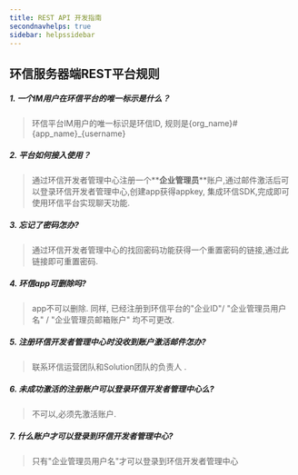 ```yaml
---
title: REST API 开发指南
secondnavhelps: true
sidebar: helpssidebar
---
```


## 环信服务器端REST平台规则


##### 1. 一个IM用户在环信平台的唯一标示是什么？
>   环信平台IM用户的唯一标识是环信ID, 规则是{org_name}#{app_name}_{username}

##### 2.  平台如何接入使用？
> 通过环信开发者管理中心注册一个**__企业管理员__**账户,通过邮件激活后可以登录环信开发者管理中心,创建app获得appkey, 集成环信SDK,完成即可使用环信平台实现聊天功能.

##### 3. 忘记了密码怎办? 
> 通过环信开发者管理中心的找回密码功能获得一个重置密码的链接,通过此链接即可重置密码.

##### 4. 环信app可删除吗?
>  app不可以删除. 同样, 已经注册到环信平台的"企业ID"/ "企业管理员用户名" / "企业管理员邮箱账户" 均不可更改.

##### 5. 注册环信开发者管理中心时没收到账户激活邮件怎办?
> 联系环信运营团队和Solution团队的负责人 .

##### 6. 未成功激活的注册账户可以登录环信开发者管理中心么?
> 不可以,必须先激活账户.

##### 7. 什么账户才可以登录到环信开发者管理中心?
> 只有"企业管理员用户名"才可以登录到环信开发者管理中心